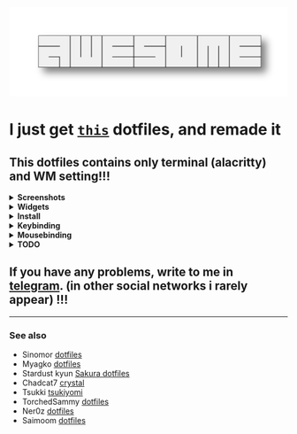 ![img](assets/awesome.png)
<br>
# I just get [`this`](https://github.com/Sinomor/dotfiles) dotfiles, and remade it
## This dotfiles contains only terminal (alacritty) and WM setting!!!
<details>
<summary><b>Screenshots</b></summary>
   
![counter](https://i.imgur.com/FXBc0Uu.png)

</details>
<details>
<summary><b>Widgets</b></summary>
   
### Bar
![bar](assets/bar.png)
***

### Control
Comments:
- Fetch (in top) use remade pfetch script
- Crutch top (in bottom) use ps utility,so it shows how much the program consumes cpu per 1 core (if you have 4 cores, then divide the process’s CPU indicator by 4 and this will be its load on the entire CPU)
- If you want the slider to work in your browser, then download `plasma-browser-integration` package and `plasma integration` extension in your browser and uncheck `Enhanced Media Control` in extension settings

![control](assets/control.png)
***

### Settings
![settings](assets/settings.png)
### Theme changer

<details>
<summary>Available themes</summary>
   
- [Nord]
- [Alien Blood]
- [Mountain]
- Red Alarm
- [Biscuit Dark]
- [Gruvbox Dark]
- [Sonokai]
- [Catppuccin]
- [Edge]
- [Everforest]
- [Everforest soft]
- Stardew

</details>

   [Nord]: <https://www.nordtheme.com/>
   [Alien Blood]: <https://github.com/thomasabishop/alien-blood-vscode/>
   [Mountain]: <https://github.com/mountain-theme/Mountain/>
   [Biscuit Dark]: <https://github.com/Biscuit-Colorscheme/biscuit/>
   [Gruvbox Dark]: <https://github.com/morhetz/gruvbox/>
   [Sonokai]: <https://github.com/sainnhe/sonokai/>
   [Catppuccin]: <https://github.com/catppuccin/catppuccin/>
   [Edge]: <https://github.com/sainnhe/edge/>
   [Everforest]: <https://github.com/sainnhe/everforest/>
   [Everforest soft]: <https://github.com/sainnhe/everforest/>
![themes](assets/themes.png)
***

### Wallpapers launcher
Comments:
- Put your wallpaper in a ~/.walls
- Uses Lutgen in the form of a binary file, which is located inside the repository

![walls](assets/walls.png)
***

### Calendar + Notification center
![calendar](assets/calendar.png)
***

### Greenclip (rofi)
![greenclip](assets/greenclip.png)
***

### App launcher (rofi)
|type 1|type 2|type 3|type 4|
|--|--|--|--|
|![type1](assets/type1.png)|![type2](assets/type2.png)|![type3](assets/type3.png)|![type4](assets/type4.png)|
***

### Powermenu
Comments:
- You can focus to option with keyboard arrow
- You can activate option with press x or Enter or click

![powermenu](assets/powermenu.png)
<hr>

### Lockscreen
![lockscreen](assets/lockscreen.png)
      
</details>

<details>
<summary><b>Install</b></summary>
   
#### Require a [awesome-git](https://github.com/awesomeWM/awesome) version
#### Install dependencies
1. ##### Lite dependencies:
     - ##### In Void linux:
       ```bash
       $ sudo xbps-install alacritty feh fontconfig NetworkManager rofi flameshot alsa-utils xclip xrdb picom polkit-gnome ImageMagick playerctl brightnessctl nerd-fonts-symbols-ttf
       $ fc-cache -f -v
       ```
     - ##### In Arch linux:
       ```bash
       $ sudo pacman -S alacritty feh fontconfig networkmanager rofi flameshot alsa-utils xclip picom polkit-gnome imagemagick playerctl brightnessctl ttf-nerd-fonts-symbols
       $ fc-cache -f -v
       ```
     - ##### In Ubuntu:
       ```bash
       $ sudo apt-get install feh fontconfig network-manager rofi flameshot alsa-utils xclip picom policykit-1-gnome imagemagick playerctl brightnessctl 
       $ sudo add-apt-repository ppa:mmstick76/alacritty
       $ sudo apt install alacritty
       $ wget https://github.com/ryanoasis/nerd-fonts/releases/download/v3.1.1/NerdFontsSymbolsOnly.zip
       $ unzip NerdFontsSymbolsOnly.zip
       $ cp ~/Downloads/NerdFontsSymbolsOnly/NerdFontsSymbolsOnly*.otf ~/.local/share/fonts/
       $ fc-cache -f -v
       ```
1. ##### Hard dependencies:
   - Install [`PipeWire`](https://pipewire.org/), WirePlumber 
   - Download JetBrainsMono Nerd font
      ```bash
      $ wget https://github.com/ryanoasis/nerd-fonts/releases/download/v3.1.1/JetBrainsMono.zip
      $ unzip JetBrainsMono.zip
      $ cp ~/Downloads/JetBrainsMono/JetBrainsMono*.otf ~/.local/share/fonts/
      $ fc-cache -f -v
      ```
#### Install dotfiles
```bash
$ git clone --depth=1 --recursive https://github.com/5TAHUR5/awesome-dotfiles.git
$ cd awesome-dotfiles
$ cp -R awesome ~/.config/
$ cp -R alacritty ~/.config/
$ cp .xinitrc ~/
```
##### And put your wallpapers in '~/.walls' for wallpaper launcher

I recommend this wallpaper [repository](https://github.com/Sinomor/walls):
```bash
$ git clone --depth=1 https://github.com/Sinomor/walls.git
$ mkdir .walls
$ cp -r walls/* .walls/
$ rm -r walls
```

</details>
<details>
<summary><b>Keybinding</b></summary>

| Keybinding            | Description                              |
| --------------------- | ---------------------------------------- |
| `Mod+Shift+r`         | Restart awesomewm                        |
| `Mod+Enter`           | Open terminal                            |
| `Print`               | Take screenshot                          |
| `Mod+d`               | Open app launcher (rofi)                 |
| `Mov+v`               | Open greenclip (rofi)                    |
| `Mod+Shift+b`         | Hide bar                                 |
| `F keys`              | Control volume                           |
| `F keys`              | Control bright                           |
| `F keys`              | Control player                           |
| `Mod+c`               | Open calendar                            |
| `Mod+w`               | Open control                             |
| `Mod+x`               | Open powermenu                           |
| `Mod+f`               | Fullscreen focused client                |
| `Mod+s`               | Floating focused client                  |
| `Mod+q`               | Kill focused client                      |

| Client binds                                     | Description                   |
| ------------------------------------------------ | ----------------------------- |
| `Mod+` `_/=`                                     | Resize focused client gaps    |
| `Mod+Shift+` `_/=`                               | Resize all client gaps        |
| `Mod+`  `l/h`/`Right/Left`                       | Move focus client             |
| `Mod+Ctrl+`  `k/j/h/l`/`Up/Down/Left/Right`      | Resize focused client         |
| `Mod+Shift+`  `k/j/h/l`/`Up/Down/Left/Right`     | Move or swap by direction     |
| `Mod+Shift+Ctrl+`  `k/j/h/l`/`Up/Down/Left/Right`| Relative move  floating client|

</details>
<details>
<summary><b>Mousebinding</b></summary>
   
| Mousebinding           | Description        |
| ---------------------- | -------------------|
| `Mod+Left button`      | Move client        |
| `Mod+Right button`     | Resize client      |

</details>

<details>
<summary><b>TODO</b></summary>
   
- Correct dpi
- Make the code more optimal
- ~~Replace the liblua_pam with a more convenient solution~~
   
</details>

## If you have any problems, write to me in [telegram](https://t.me/ban_ocka). (in other social networks i rarely appear) !!!
***
### See also
- Sinomor [dotfiles](https://github.com/Sinomor/dotfiles)
- Myagko [dotfiles](https://github.com/Myagko/dotfiles)
- Stardust kyun [Sakura dotfiles](https://github.com/Stardust-kyun/dotfiles)
- Chadcat7 [crystal](https://github.com/chadcat7/crystal)
- Tsukki [tsukiyomi](https://github.com/tsukki9696/tsukiyomi)
- TorchedSammy [dotfiles](https://github.com/TorchedSammy/dotfiles)
- Ner0z  [dotfiles](https://github.com/ner0z/dotfiles)
- Saimoom [dotfiles](https://github.com/saimoomedits/dotfiles/tree/main)
